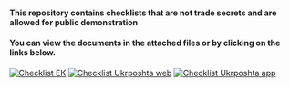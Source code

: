 #### This repository contains checklists that are not trade secrets and are allowed for public demonstration
#### You can view the documents in the attached files or by clicking on the links below.
[![Checklist EK](https://img.shields.io/badge/-Checklist_EK.ua-2275B3)](https://docs.google.com/spreadsheets/d/1AvsMi3FmRHfgGl0NfkSbGKwxJNahZrCv/edit?usp=share_link&ouid=111538212076590986566&rtpof=true&sd=true)
[![Checklist Ukrposhta web](https://img.shields.io/badge/-Checklist_Ukrposhta.ua-F4ED0F)](https://docs.google.com/spreadsheets/d/1SfBb9KG-WM9tK-PyM5UE8WpwFjF2PzHz/edit?usp=share_link&ouid=111538212076590986566&rtpof=true&sd=true)
[![Checklist Ukrposhta app](https://img.shields.io/badge/-Checklist_Ukrposhta_app-F4ED0F)](https://docs.google.com/spreadsheets/d/1ictDIcfpOFcijTXB-jcbRoLXT_yNwixV/edit?usp=share_link&ouid=111538212076590986566&rtpof=true&sd=true)